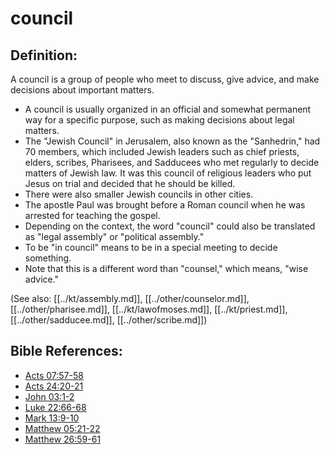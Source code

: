 # council #

## Definition: ##

A council is a group of people who meet to discuss, give advice, and make decisions about important matters.

* A council is usually organized in an official and somewhat permanent way for a specific purpose, such as making decisions about legal matters.
* The "Jewish Council" in Jerusalem, also known as the "Sanhedrin," had 70 members, which included Jewish leaders such as chief priests, elders, scribes, Pharisees, and Sadducees who met regularly to decide matters of Jewish law. It was this council of religious leaders who put Jesus on trial and decided that he should be killed.
* There were also smaller Jewish councils in other cities.
* The apostle Paul was brought before a Roman council when he was arrested for teaching the gospel.
* Depending on the context, the word "council" could also be translated as "legal assembly" or "political assembly."
* To be "in council" means to be in a special meeting to decide something.
* Note that this is a different word than "counsel," which means, "wise advice."

(See also: [[../kt/assembly.md]], [[../other/counselor.md]], [[../other/pharisee.md]], [[../kt/lawofmoses.md]], [[../kt/priest.md]], [[../other/sadducee.md]], [[../other/scribe.md]])

## Bible References: ##

* [Acts 07:57-58](en/tn/act/help/07/57)
* [Acts 24:20-21](en/tn/act/help/24/20)
* [John 03:1-2](en/tn/jhn/help/03/01)
* [Luke 22:66-68](en/tn/luk/help/22/66)
* [Mark 13:9-10](en/tn/mrk/help/13/09)
* [Matthew 05:21-22](en/tn/mat/help/05/21)
* [Matthew 26:59-61](en/tn/mat/help/26/59)